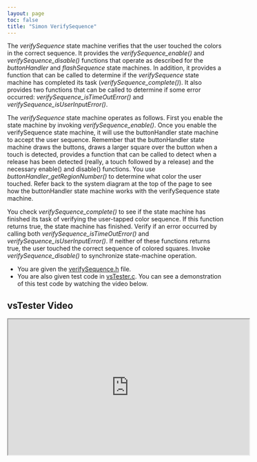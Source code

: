 ```yaml
---
layout: page
toc: false
title: "Simon VerifySequence"
---
```


The *verifySequence* state machine verifies that the user touched the colors in the correct sequence. It provides the *verifySequence_enable()* and *verifySequence_disable()* functions that operate as described for the *buttonHandler* and *flashSequence* state machines. In addition, it provides a function that can be called to determine if the *verifySequence* state machine has completed its task (*verifySequence_complete()*). It also provides two functions that can be called to determine if some error occurred: *verifySequence_isTimeOutError()* and *verifySequence_isUserInputError()*.

The *verifySequence* state machine operates as follows. First you enable the state machine by invoking *verifySequence_enable()*. Once you enable the verifySequence state machine, it will use the buttonHandler state machine to accept the user sequence. Remember that the buttonHandler state machine draws the buttons, draws a larger square over the button when a touch is detected, provides a function that can be called to detect when a release has been detected (really, a touch followed by a release) and the necessary enable() and disable() functions. You use *buttonHandler_getRegionNumber()* to determine what color the user touched. Refer back to the system diagram at the top of the page to see how the buttonHandler state machine works with the verifySequence state machine.

You check *verifySequence_complete()* to see if the state machine has finished its task of verifying the user-tapped color sequence. If this function returns true, the state machine has finished. Verify if an error occurred by calling both *verifySequence_isTimeOutError()* and *verifySequence_isUserInputError()*. If neither of these functions returns true, the user touched the correct sequence of colored squares. Invoke *verifySequence_disable()* to synchronize state-machine operation.

  * You are given the [verifySequence.h]({{site.github.fileurl}}/archive/lab_simon/verifySequence.h) file. 
  * You are also given test code in [vsTester.c]({{site.github.fileurl}}/archive/lab_simon/vsTester.c). You can see a demonstration of this test code by watching the video below.

## vsTester Video 

<iframe width="560" height="315" allow="fullscreen" src="https://www.youtube.com/embed/yk-YgY5bVoc"> </iframe>

